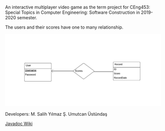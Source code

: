 An interactive multiplayer video game as the term project for CEng453: Special Topics in Computer Engineering: Software Construction in 2019-2020 semester.



The users and their scores have one to many relationship.  

![](images/diagram.png)

Developers:
M. Salih Yılmaz
Ş. Umutcan Üstündaş


[Javadoc Wiki](https://drive.google.com/drive/folders/1Pjp3AMVQakZ147eOjlZUOKy__p7D8bPv?usp=sharing)
